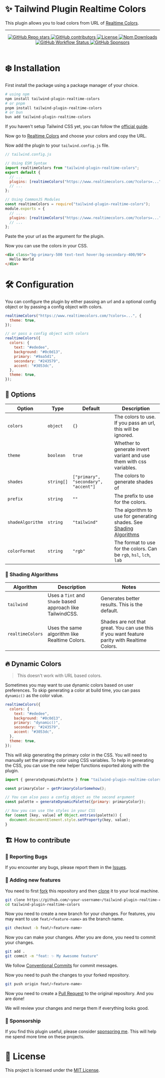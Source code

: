 # ✨ Tailwind Plugin Realtime Colors

This plugin allows you to load colors from URL of [Realtime Colors](https://www.realtimecolors.com/).

---

<div align="center">
    <a href="https://github.com/BlankParticle/tailwind-plugin-realtime-colors/stargazers">
        <img alt="GitHub Repo stars" src="https://img.shields.io/github/stars/BlankParticle/tailwind-plugin-realtime-colors?style=for-the-badge"/>
    </a>
    <a href="https://github.com/BlankParticle/tailwind-plugin-realtime-colors/graphs/contributors">
        <img alt="GitHub contributors" src="https://img.shields.io/github/contributors/BlankParticle/tailwind-plugin-realtime-colors?style=for-the-badge"/>
    </a>
    <a href="https://github.com/BlankParticle/tailwind-plugin-realtime-colors/blob/main/LICENSE">
        <img alt="License" src="https://img.shields.io/github/license/BlankParticle/tailwind-plugin-realtime-colors?style=for-the-badge"/>
    </a>
    <a href="https://www.npmjs.com/package/tailwind-plugin-realtime-colors">
        <img alt="Npm Downloads" src="https://img.shields.io/npm/dm/tailwind-plugin-realtime-colors?style=for-the-badge">
    </a>
    <a href="https://github.com/BlankParticle/tailwind-plugin-realtime-colors/actions/workflows/release.yml">
        <img alt="GitHub Workflow Status" src="https://img.shields.io/github/actions/workflow/status/BlankParticle/tailwind-plugin-realtime-colors/release.yml?style=for-the-badge"/>
    </a>
    <a href="https://github.com/sponsors/BlankParticle">
        <img alt="GitHub Sponsors" src="https://img.shields.io/github/sponsors/BlankParticle?style=for-the-badge"/>
    </a>
</div>
<br/>

# ❄️ Installation

First install the package using a package manager of your choice.

```bash
# using npm
npm install tailwind-plugin-realtime-colors
# or pnpm
pnpm install tailwind-plugin-realtime-colors
# or bun
bun add tailwind-plugin-realtime-colors
```

If you haven't setup Tailwind CSS yet, you can follow the [official guide](https://tailwindcss.com/docs/installation).

Now go to [Realtime Colors](https://www.realtimecolors.com/) and choose your colors and copy the URL.

Now add the plugin to your `tailwind.config.js` file.

```js
// tailwind.config.js

// Using ESM Syntax
import realtimeColors from "tailwind-plugin-realtime-colors";
export default {
  // ...
  plugins: [realtimeColors("https://www.realtimecolors.com/?colors=...")],
  // ...
};

// Using CommonJS Modules
const realtimeColors = require("tailwind-plugin-realtime-colors");
module.exports = {
  // ...
  plugins: [realtimeColors("https://www.realtimecolors.com/?colors=...")],
  // ...
};
```

Paste the your url as the argument for the plugin.

Now you can use the colors in your CSS.

```html
<div class="bg-primary-500 text-text hover:bg-secondary-400/90">
  Hello World
</div>
```

# 🛠️ Configuration

You can configure the plugin by either passing an url and a optional config object or by passing a config object with colors.

```js
realtimeColors("https://www.realtimecolors.com/?colors=...", {
  theme: true,
});

// or pass a config object with colors
realtimeColors({
  colors: {
    text: "#ededee",
    background: "#0c0d13",
    primary: "#9aa5d1",
    secondary: "#243579",
    accent: "#3053dc",
  },
  theme: true,
});
```

## 🔎 Options

| Option           | Type       | Default                              | Description                                                                                  |
| ---------------- | ---------- | ------------------------------------ | -------------------------------------------------------------------------------------------- |
| `colors`         | `object`   | `{}`                                 | The colors to use. If you pass an url, this will be ignored.                                 |
| `theme`          | `boolean`  | `true`                               | Whether to generate invert variant and use them with css variables.                          |
| `shades`         | `string[]` | `["primary", "secondary", "accent"]` | The colors to generate shades of                                                             |
| `prefix`         | `string`   | `""`                                 | The prefix to use for the colors.                                                            |
| `shadeAlgorithm` | `string`   | `"tailwind"`                         | The algorithm to use for generating shades. See [Shading Algorithms](#🎨-shading-algorithms) |
| `colorFormat`    | `string`   | `"rgb"`                              | The format to use for the colors. Can be `rgb`, `hsl`, `lch`, `lab`                          |

### 🎨 Shading Algorithms

| Algorithm        | Description                                                | Notes                                                                                        |
| ---------------- | ---------------------------------------------------------- | -------------------------------------------------------------------------------------------- |
| `tailwind`       | Uses a `Tint` and `Shade` based approach like TailwindCSS. | Generates better results. This is the default.                                               |
| `realtimeColors` | Uses the same algorithm like Realtime Colors.              | Shades are not that great. You can use this if you want feature parity with Realtime Colors. |

## 🔥 Dynamic Colors

> This doesn't work with URL based colors.

Sometimes you may want to use dynamic colors based on user preferences. To skip generating a color at build time, you can pass `dynamic()` as the color value.

```js
realtimeColors({
  colors: {
    text: "#ededee",
    background: "#0c0d13",
    primary: "dynamic()",
    secondary: "#243579",
    accent: "#3053dc",
  },
  theme: true,
});
```

This will skip generating the primary color in the CSS. You will need to manually set the primary color using CSS variables. To help in generating the CSS, you can use the new helper functions exported along with the plugin.

```js
import { generateDynamicPalette } from "tailwind-plugin-realtime-colors";

const primaryColor = getPrimaryColorSomehow();

// You can also pass a config object as the second argument
const palette = generateDynamicPalette({primary: primaryColor});

// Now you can use the styles in your CSS
for (const [key, value] of Object.entries(palette)) {
  document.documentElement.style.setProperty(key, value);
}
```

## 🏗️ How to contribute

### 🐛 Reporting Bugs

If you encounter any bugs, please report them in the [Issues](https://github.com/BlankParticle/tailwind-plugin-realtime-colors/issues).

### 🎋 Adding new features

You need to first [fork](https://docs.github.com/en/get-started/quickstart/contributing-to-projects#about-forking) this repository and then [clone](https://docs.github.com/en/get-started/quickstart/contributing-to-projects#cloning-a-fork) it to your local machine.

```bash
git clone https://github.com/<your-username>/tailwind-plugin-realtime-colors
cd tailwind-plugin-realtime-colors
```

Now you need to create a new branch for your changes. For features, you may want to use `feat/<feature-name>` as the branch name.

```bash
git checkout -b feat/<feature-name>
```

Now you can make your changes. After you are done, you need to commit your changes.

```bash
git add .
git commit -m "feat: ✨ My Awesome feature"
```

We follow [Conventional Commits](https://www.conventionalcommits.org/en/v1.0.0/) for commit messages.

Now you need to push the changes to your forked repository.

```bash
git push origin feat/<feature-name>
```

Now you need to create a [Pull Request](https://docs.github.com/en/get-started/quickstart/contributing-to-projects#making-a-pull-request) to the original repository. And you are done!

We will review your changes and merge them if everything looks good.

### 💸 Sponsorship

If you find this plugin useful, please consider [sponsoring me](https://github.com/sponsors/BlankParticle). This will help me spend more time on these projects.

# 📜 License

This project is licensed under the [MIT License](https://github.com/BlankParticle/tailwind-plugin-realtime-colors/blob/main/LICENSE).
